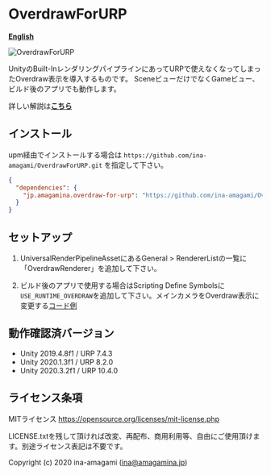 # OverdrawForURP

[**English**](README_EN.md)

![OverdrawForURP](https://amagamina.jp/wp-content/uploads/2020/09/overdraw-change.gif)

UnityのBuilt-InレンダリングパイプラインにあってURPで使えなくなってしまったOverdraw表示を導入するものです。
SceneビューだけでなくGameビュー、ビルド後のアプリでも動作します。
  
詳しい解説は[**こちら**](https://amagamina.jp/overdraw-for-urp/)

## インストール

upm経由でインストールする場合は `https://github.com/ina-amagami/OverdrawForURP.git` を指定して下さい。

```manifest.json
{
  "dependencies": {
    "jp.amagamina.overdraw-for-urp": "https://github.com/ina-amagami/OverdrawForURP.git"
  }
}
```

## セットアップ

1. UniversalRenderPipelineAssetにあるGeneral > RendererListの一覧に「OverdrawRenderer」を追加して下さい。

2. ビルド後のアプリで使用する場合はScripting Define Symbolsに`USE_RUNTIME_OVERDRAW`を追加して下さい。メインカメラをOverdraw表示に変更する[コード例](https://gist.github.com/ina-amagami/2f4a3b493d58333fdfcaa1baffbc066b)

## 動作確認済バージョン

- Unity 2019.4.8f1 / URP 7.4.3
- Unity 2020.1.3f1 / URP 8.2.0
- Unity 2020.3.2f1 / URP 10.4.0

## ライセンス条項

MITライセンス
https://opensource.org/licenses/mit-license.php  
  
LICENSE.txtを残して頂ければ改変、再配布、商用利用等、自由にご使用頂けます。別途ライセンス表記は不要です。
  
Copyright (c) 2020 ina-amagami (ina@amagamina.jp)
